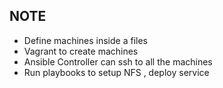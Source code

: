 ## NOTE 


- Define machines inside a files 
- Vagrant to create machines 
- Ansible Controller can ssh to all the machines 
- Run playbooks to setup NFS , deploy service 
